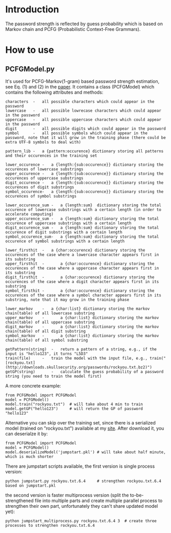 # Introduction 
The password strength is reflected by guess probability which is based on Markov chain and PCFG (Probabilistic Context-Free Grammars).

# How to use

## PCFGModel.py

It's used for PCFG-Markov(1-gram) based password strength estimation, see Eq. (1) and (2) in the [paper](http://www.cse.psu.edu/~trj1/papers/acsac13.pdf). It contains a class (PCFGModel) which contains the following attributes and methods:

	characters	-	all possible characters which could appear in the password
	lowercase 	- 	all possible lowrecase characters which could appear in the password
	uppercase 	- 	all possible uppercase characters which could appear in the password
	digit		-	all possible digits which could appear in the password
	symbol 		- 	all possible symbols which could appear in the password, note that it will grow in the training phase (there could be extra UTF-8 symbols to deal with)
	
	pattern_lib	- 	a {pattern:occurence} dictionary storing all patterns and their occurences in the training set
	
	lower_occurence	-	a {length:{sub:occurence}} dictionary storing the occurences of lowercase substrings
	upper_occurence	- 	a {length:{sub:occurence}} dictionary storing the occurences of uppercase substrings
	digit_occurence	- 	a {length:{sub:occurence}} dictionary storing the occurences of digit substrings
	symbol_occurence-	a {length:{sub:occurence}} dictionary storing the occurences of symbol substrings

	lower_occurence_sum	-	a {length:sum}	dictionary storing the total occurence of lowercase substrings with a certain length (in order to accelerate computing)
	upper_occurence_sum	-	a {length:sum} dictionary storing the total occurence of uppercase substrings with a certain length
	digit_occurence_sum	-	a {length:sum} dictionary storing the total occurence of digit substrings with a certain length
	symbol_occurence_sum-	a {length:sum} dictionary storing the total occurence of symbol substrings with a certain length 
	
	lower_firsthit	- 	a {char:occurence} dictionary storing the occurences of the case where a lowercase character appears first in its substring
	upper_firsthit  -       a {char:occurence} dictionary storing the occurences of the case where a uppercase character appears first in its substring
	digit_firsthit  -       a {char:occurence} dictionary storing the occurences of the case where a digit character appears first in its substring
	symbol_firsthit -       a {char:occurence} dictionary storing the occurences of the case where a symbol character appears first in its substring, note that it may grow in the training phase
	
	lower_markov 	-	a {char:list} dictionary storing the markov chain(table) of all lowercase substring
	upper_markov    -       a {char:list} dictionary storing the markov chain(table) of all uppercase substring
	digit_markov    -       a {char:list} dictionary storing the markov chain(table) of all digit substring
	symbol_markov   -       a {char:list} dictionary storing the markov chain(table) of all symbol substring
	
	getPattern(string)	- 	return a pattern of a string, e.g., if the input is "hello123", it turns "L5D3"
	train(file)		- 	train the model with the input file, e.g., train("[rockyou.txt](http://downloads.skullsecurity.org/passwords/rockyou.txt.bz2)")
	getGP(string)		-	calculate the guess probability of a password string (you need to train the model first) 	

A more concrete example:

	from PCFGModel import PCFGModel
	model = PCFGModel()
	model.train("rockyou.txt")	# will take about 4 min to train
	model.getGP("hello123")		# will return the GP of password "hello123"
	
Alternative you can skip over the training set, since there is a serialized model (trained on "rockyou.txt") available at my [site](http://www.cse.psu.edu/~yxs182/jumpstart.pkl). After download it, you can deserialze it by:
	
	from PCFGModel import PCFGModel
	model = PCFGModel()
	model.deserializeModel('jumpstart.pkl')	# will take about half minute, which is much shorter
	
There are jumpstart scripts available, the first version is single process version:
	
	python jumpstart.py rockyou.txt.6.4 	# strengthen rockyou.txt.6.4 based on jumpstart.pkl
	
the second version is faster multiprocess version (split the to-be-strengthened file into multiple parts and create multiple parallel process to strengthen their own part, unfortunately they can't share updated model yet):

	python jumpstart_multiprocess.py rockyou.txt.6.4 3	# create three processes to strengthen rockyou.txt.6.4
	
